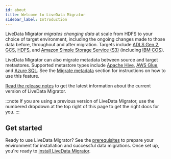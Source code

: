 ```yaml
---
id: about
title: Welcome to LiveData Migrator
sidebar_label: Introduction
---
```


LiveData Migrator _migrates changing data_ at scale from HDFS to your choice of target environment, including the ongoing changes made to those data before, throughout and after migration. Targets include  [ADLS Gen 2](https://docs.microsoft.com/en-us/azure/storage/blobs/data-lake-storage-introduction), [GCS](https://cloud.google.com/storage), [HDFS](https://hadoop.apache.org/docs/current/hadoop-project-dist/hadoop-hdfs/HdfsDesign.html), and [Amazon Simple Storage Service (S3)](https://aws.amazon.com/s3/) (including [IBM COS](https://cloud.ibm.com/docs/cloud-object-storage?topic=cloud-object-storage-getting-started-cloud-object-storage)).

LiveData Migrator can also migrate metadata between source and target metastores. Supported metastore types include [Apache Hive](https://cwiki.apache.org/confluence/display/Hive/Home), [AWS Glue](https://docs.aws.amazon.com/glue/latest/dg/populate-data-catalog.html), and [Azure SQL](https://docs.microsoft.com/en-us/azure/azure-sql/database/sql-database-paas-overview). See the [Migrate metadata](./connect-metastores.md) section for instructions on how to use this feature.

[Read the release notes](https://community.wandisco.com/s/article/Release-Notes-WANdisco-LiveData-Migrator-Release-Notes-1-11) to get the latest information about the current version of LiveData Migrator.

:::note
If you are using a previous version of LiveData Migrator, use the numbered dropdown at the top right of this page to get the right docs for you.
:::

## Get started

Ready to use LiveData Migrator? See the [prerequisites](./prereqs.md) to prepare your environment for installation and successful data migrations. Once set up, you're ready to [install LiveData Migrator](./installation.md).
